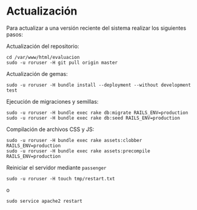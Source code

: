 # Actualización

Para actualizar a una versión reciente del sistema realizar los siguientes pasos:

Actualización del repositorio:

```console
cd /var/www/html/evaluacion
sudo -u roruser -H git pull origin master
```
Actualización de gemas:

```console
sudo -u roruser -H bundle install --deployment --without development test
```

Ejecución de migraciones y semillas:

```console
sudo -u roruser -H bundle exec rake db:migrate RAILS_ENV=production
sudo -u roruser -H bundle exec rake db:seed RAILS_ENV=production
```

Compilación de archivos CSS y JS:

```console
sudo -u roruser -H bundle exec rake assets:clobber RAILS_ENV=production
sudo -u roruser -H bundle exec rake assets:precompile RAILS_ENV=production
```

Reiniciar el servidor mediante `passenger`

```console
sudo -u roruser -H touch tmp/restart.txt
```

o

```console
sudo service apache2 restart
```
